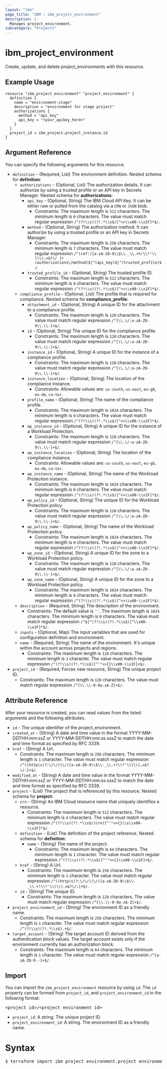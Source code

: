 ```yaml
---
layout: "ibm"
page_title: "IBM : ibm_project_environment"
description: |-
  Manages project_environment.
subcategory: "Projects"
---
```


# ibm_project_environment

Create, update, and delete project_environments with this resource.

## Example Usage

```hcl
resource "ibm_project_environment" "project_environment" {
  definition {
    name = "environment-stage"
    description = "environment for stage project"
    authorizations {
      method = "api_key"
      api_key = "<your_apikey_here>"
    }
  }
  project_id = ibm_project.project_instance.id
}
```

## Argument Reference

You can specify the following arguments for this resource.

* `definition` - (Required, List) The environment definition.
Nested schema for **definition**:
	* `authorizations` - (Optional, List) The authorization details. It can authorize by using a trusted profile or an API key in Secrets Manager.
	Nested schema for **authorizations**:
		* `api_key` - (Optional, String) The IBM Cloud API Key. It can be either raw or pulled from the catalog via a `CRN` or `JSON` blob.
		  * Constraints: The maximum length is `512` characters. The minimum length is `0` characters. The value must match regular expression `/^(?!\\s)(?!.*\\s$)[^<>\\x00-\\x1F]*$/`.
		* `method` - (Optional, String) The authorization method. It can authorize by using a trusted profile or an API key in Secrets Manager.
		  * Constraints: The maximum length is `256` characters. The minimum length is `7` characters. The value must match regular expression `/^(ref:)[a-zA-Z0-9\\$\\-_\\.+%!\\*'\\(\\),=&?\/ ]+(authorizations\/method)$|^(api_key)$|^(trusted_profile)$/`.
		* `trusted_profile_id` - (Optional, String) The trusted profile ID.
		  * Constraints: The maximum length is `512` characters. The minimum length is `0` characters. The value must match regular expression `/^(?!\\s)(?!.*\\s$)[^<>\\x00-\\x1F]*$/`.
	* `compliance_profile` - (Optional, List) The profile that is required for compliance.
	Nested schema for **compliance_profile**:
		* `attachment_id` - (Optional, String) A unique ID for the attachment to a compliance profile.
		  * Constraints: The maximum length is `128` characters. The value must match regular expression `/^[\\.\/:a-zA-Z0-9\\.\\-]+$/`.
		* `id` - (Optional, String) The unique ID for the compliance profile.
		  * Constraints: The maximum length is `128` characters. The value must match regular expression `/^[\\.\/:a-zA-Z0-9\\.\\-]+$/`.
		* `instance_id` - (Optional, String) A unique ID for the instance of a compliance profile.
		  * Constraints: The maximum length is `128` characters. The value must match regular expression `/^[\\.\/:a-zA-Z0-9\\.\\-]+$/`.
		* `instance_location` - (Optional, String) The location of the compliance instance.
		  * Constraints: Allowable values are: `us-south`, `us-east`, `eu-gb`, `eu-de`, `ca-tor`.
		* `profile_name` - (Optional, String) The name of the compliance profile.
		  * Constraints: The maximum length is `1024` characters. The minimum length is `0` characters. The value must match regular expression `/^(?!\\s)(?!.*\\s$)[^<>\\x00-\\x1F]*$/`.
		* `wp_instance_id` - (Optional, String) A unique ID for the instance of a Workload Protection.
		  * Constraints: The maximum length is `128` characters. The value must match regular expression `/^[\\.\/:a-zA-Z0-9\\.\\-]+$/`.
		* `wp_instance_location` - (Optional, String) The location of the compliance instance.
		  * Constraints: Allowable values are: `us-south`, `us-east`, `eu-gb`, `eu-de`, `ca-tor`.
		* `wp_instance_name` - (Optional, String) The name of the Workload Protection instance.
		  * Constraints: The maximum length is `1024` characters. The minimum length is `0` characters. The value must match regular expression `/^(?!\\s)(?!.*\\s$)[^<>\\x00-\\x1F]*$/`.
		* `wp_policy_id` - (Optional, String) The unique ID for the Workload Protection policy.
		  * Constraints: The maximum length is `128` characters. The value must match regular expression `/^[\\.\/:a-zA-Z0-9\\.\\-]+$/`.
		* `wp_policy_name` - (Optional, String) The name of the Workload Protection policy.
		  * Constraints: The maximum length is `1024` characters. The minimum length is `0` characters. The value must match regular expression `/^(?!\\s)(?!.*\\s$)[^<>\\x00-\\x1F]*$/`.
		* `wp_zone_id` - (Optional, String) A unique ID for the zone to a Workload Protection policy.
		  * Constraints: The maximum length is `128` characters. The value must match regular expression `/^[\\.\/:a-zA-Z0-9\\.\\-]+$/`.
		* `wp_zone_name` - (Optional, String) A unique ID for the zone to a Workload Protection policy.
		  * Constraints: The maximum length is `1024` characters. The minimum length is `0` characters. The value must match regular expression `/^(?!\\s)(?!.*\\s$)[^<>\\x00-\\x1F]*$/`.
	* `description` - (Required, String) The description of the environment.
	  * Constraints: The default value is `''`. The maximum length is `1024` characters. The minimum length is `0` characters. The value must match regular expression `/^$|^(?!\\s)(?!.*\\s$)[^\\x00-\\x1F]*$/`.
	* `inputs` - (Optional, Map) The input variables that are used for configuration definition and environment.
	* `name` - (Required, String) The name of the environment. It's unique within the account across projects and regions.
	  * Constraints: The maximum length is `128` characters. The minimum length is `1` character. The value must match regular expression `/^(?!\\s)(?!.*\\s$)[^'"<>{}\\x00-\\x1F]+$/`.
* `project_id` - (Required, Forces new resource, String) The unique project ID.
  * Constraints: The maximum length is `128` characters. The value must match regular expression `/^[\\.\\-0-9a-zA-Z]+$/`.

## Attribute Reference

After your resource is created, you can read values from the listed arguments and the following attributes.

* `id` - The unique identifier of the project_environment.
* `created_at` - (String) A date and time value in the format YYYY-MM-DDTHH:mm:ssZ or YYYY-MM-DDTHH:mm:ss.sssZ to match the date and time format as specified by RFC 3339.
* `href` - (String) A Url.
  * Constraints: The maximum length is `256` characters. The minimum length is `1` character. The value must match regular expression `/^((http(s)?:\/\/)|\/)[a-zA-Z0-9\\$\\-_\\.+!\\*'\\(\\),=&?\/:]+$/`.
* `modified_at` - (String) A date and time value in the format YYYY-MM-DDTHH:mm:ssZ or YYYY-MM-DDTHH:mm:ss.sssZ to match the date and time format as specified by RFC 3339.
* `project` - (List) The project that is referenced by this resource.
Nested schema for **project**:
	* `crn` - (String) An IBM Cloud resource name that uniquely identifies a resource.
	  * Constraints: The maximum length is `512` characters. The minimum length is `4` characters. The value must match regular expression `/^(?!\\s)(?!.*\\s$)(crn)[^'"<>{}\\s\\x00-\\x1F]*$/`.
	* `definition` - (List) The definition of the project reference.
	Nested schema for **definition**:
		* `name` - (String) The name of the project.
		  * Constraints: The maximum length is `64` characters. The minimum length is `1` character. The value must match regular expression `/^(?!\\s)(?!.*\\s$)[^'"<>{}\\x00-\\x1F]+$/`.
	* `href` - (String) A Url.
	  * Constraints: The maximum length is `256` characters. The minimum length is `1` character. The value must match regular expression `/^((http(s)?:\/\/)|\/)[a-zA-Z0-9\\$\\-_\\.+!\\*'\\(\\),=&?\/:]+$/`.
	* `id` - (String) The unique ID.
	  * Constraints: The maximum length is `128` characters. The value must match regular expression `/^[\\.\\-0-9a-zA-Z]+$/`.
* `project_environment_id` - (String) The environment ID as a friendly name.
  * Constraints: The maximum length is `256` characters. The minimum length is `1` character. The value must match regular expression `/^(?!\\s)(?!.*\\s$).+$/`.
* `target_account` - (String) The target account ID derived from the authentication block values. The target account exists only if the environment currently has an authorization block.
  * Constraints: The maximum length is `64` characters. The minimum length is `1` character. The value must match regular expression `/^[a-zA-Z0-9.-]+$/`.


## Import

You can import the `ibm_project_environment` resource by using `id`.
The `id` property can be formed from `project_id`, and `project_environment_id` in the following format:

<pre>
&lt;project_id&gt;/&lt;project_environment_id&gt;
</pre>
* `project_id`: A string. The unique project ID.
* `project_environment_id`: A string. The environment ID as a friendly name.

# Syntax
<pre>
$ terraform import ibm_project_environment.project_environment &lt;project_id&gt;/&lt;project_environment_id&gt;
</pre>
